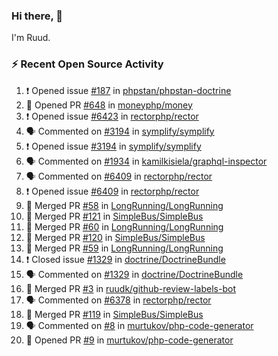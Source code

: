### Hi there, 👋

I'm Ruud.
 
### :zap: Recent Open Source Activity

<!--START_SECTION:activity-->
1. ❗️ Opened issue [#187](https://github.com/phpstan/phpstan-doctrine/issues/187) in [phpstan/phpstan-doctrine](https://github.com/phpstan/phpstan-doctrine)
2. 💪 Opened PR [#648](https://github.com/moneyphp/money/pull/648) in [moneyphp/money](https://github.com/moneyphp/money)
3. ❗️ Opened issue [#6423](https://github.com/rectorphp/rector/issues/6423) in [rectorphp/rector](https://github.com/rectorphp/rector)
4. 🗣 Commented on [#3194](https://github.com/symplify/symplify/issues/3194) in [symplify/symplify](https://github.com/symplify/symplify)
5. ❗️ Opened issue [#3194](https://github.com/symplify/symplify/issues/3194) in [symplify/symplify](https://github.com/symplify/symplify)
6. 🗣 Commented on [#1934](https://github.com/kamilkisiela/graphql-inspector/issues/1934) in [kamilkisiela/graphql-inspector](https://github.com/kamilkisiela/graphql-inspector)
7. 🗣 Commented on [#6409](https://github.com/rectorphp/rector/issues/6409) in [rectorphp/rector](https://github.com/rectorphp/rector)
8. ❗️ Opened issue [#6409](https://github.com/rectorphp/rector/issues/6409) in [rectorphp/rector](https://github.com/rectorphp/rector)
9. 🎉 Merged PR [#58](https://github.com/LongRunning/LongRunning/pull/58) in [LongRunning/LongRunning](https://github.com/LongRunning/LongRunning)
10. 🎉 Merged PR [#121](https://github.com/SimpleBus/SimpleBus/pull/121) in [SimpleBus/SimpleBus](https://github.com/SimpleBus/SimpleBus)
11. 🎉 Merged PR [#60](https://github.com/LongRunning/LongRunning/pull/60) in [LongRunning/LongRunning](https://github.com/LongRunning/LongRunning)
12. 🎉 Merged PR [#120](https://github.com/SimpleBus/SimpleBus/pull/120) in [SimpleBus/SimpleBus](https://github.com/SimpleBus/SimpleBus)
13. 🎉 Merged PR [#59](https://github.com/LongRunning/LongRunning/pull/59) in [LongRunning/LongRunning](https://github.com/LongRunning/LongRunning)
14. ❗️ Closed issue [#1329](https://github.com/doctrine/DoctrineBundle/issues/1329) in [doctrine/DoctrineBundle](https://github.com/doctrine/DoctrineBundle)
15. 🗣 Commented on [#1329](https://github.com/doctrine/DoctrineBundle/issues/1329) in [doctrine/DoctrineBundle](https://github.com/doctrine/DoctrineBundle)
16. 🎉 Merged PR [#3](https://github.com/ruudk/github-review-labels-bot/pull/3) in [ruudk/github-review-labels-bot](https://github.com/ruudk/github-review-labels-bot)
17. 🗣 Commented on [#6378](https://github.com/rectorphp/rector/issues/6378) in [rectorphp/rector](https://github.com/rectorphp/rector)
18. 🎉 Merged PR [#119](https://github.com/SimpleBus/SimpleBus/pull/119) in [SimpleBus/SimpleBus](https://github.com/SimpleBus/SimpleBus)
19. 🗣 Commented on [#8](https://github.com/murtukov/php-code-generator/issues/8) in [murtukov/php-code-generator](https://github.com/murtukov/php-code-generator)
20. 💪 Opened PR [#9](https://github.com/murtukov/php-code-generator/pull/9) in [murtukov/php-code-generator](https://github.com/murtukov/php-code-generator)
<!--END_SECTION:activity-->
